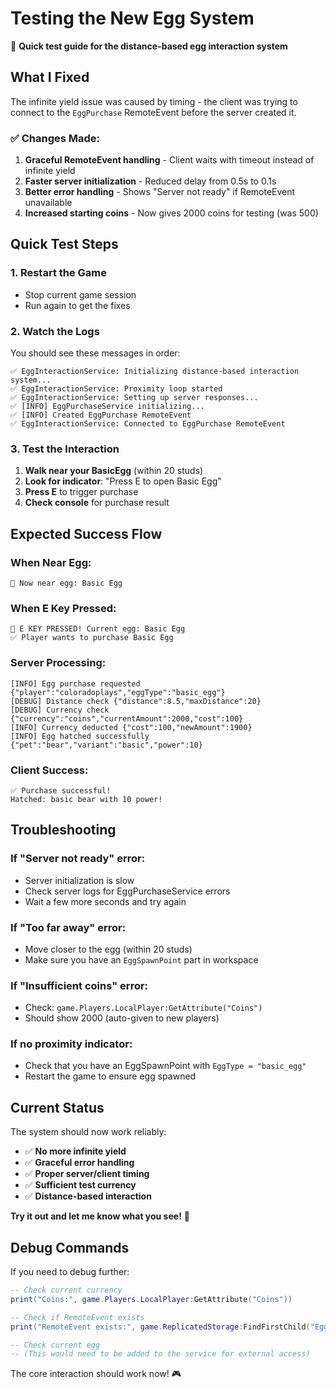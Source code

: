 # Testing the New Egg System

🎯 **Quick test guide for the distance-based egg interaction system**

## What I Fixed

The infinite yield issue was caused by timing - the client was trying to connect to the `EggPurchase` RemoteEvent before the server created it.

### ✅ **Changes Made:**
1. **Graceful RemoteEvent handling** - Client waits with timeout instead of infinite yield
2. **Faster server initialization** - Reduced delay from 0.5s to 0.1s  
3. **Better error handling** - Shows "Server not ready" if RemoteEvent unavailable
4. **Increased starting coins** - Now gives 2000 coins for testing (was 500)

## Quick Test Steps

### **1. Restart the Game**
- Stop current game session
- Run again to get the fixes

### **2. Watch the Logs**
You should see these messages in order:

```
✅ EggInteractionService: Initializing distance-based interaction system...
✅ EggInteractionService: Proximity loop started  
✅ EggInteractionService: Setting up server responses...
✅ [INFO] EggPurchaseService initializing...
✅ [INFO] Created EggPurchase RemoteEvent
✅ EggInteractionService: Connected to EggPurchase RemoteEvent
```

### **3. Test the Interaction**
1. **Walk near your BasicEgg** (within 20 studs)
2. **Look for indicator**: "Press E to open Basic Egg" 
3. **Press E** to trigger purchase
4. **Check console** for purchase result

## Expected Success Flow

### **When Near Egg:**
```
🎯 Now near egg: Basic Egg
```

### **When E Key Pressed:**
```
🎯 E KEY PRESSED! Current egg: Basic Egg
✅ Player wants to purchase Basic Egg
```

### **Server Processing:**
```
[INFO] Egg purchase requested {"player":"coloradoplays","eggType":"basic_egg"}
[DEBUG] Distance check {"distance":8.5,"maxDistance":20}
[DEBUG] Currency check {"currency":"coins","currentAmount":2000,"cost":100}
[INFO] Currency deducted {"cost":100,"newAmount":1900}
[INFO] Egg hatched successfully {"pet":"bear","variant":"basic","power":10}
```

### **Client Success:**
```
✅ Purchase successful!
Hatched: basic bear with 10 power!
```

## Troubleshooting

### **If "Server not ready" error:**
- Server initialization is slow
- Check server logs for EggPurchaseService errors
- Wait a few more seconds and try again

### **If "Too far away" error:**
- Move closer to the egg (within 20 studs)
- Make sure you have an `EggSpawnPoint` part in workspace

### **If "Insufficient coins" error:**
- Check: `game.Players.LocalPlayer:GetAttribute("Coins")`
- Should show 2000 (auto-given to new players)

### **If no proximity indicator:**
- Check that you have an EggSpawnPoint with `EggType = "basic_egg"`
- Restart the game to ensure egg spawned

## Current Status

The system should now work reliably:

- ✅ **No more infinite yield**
- ✅ **Graceful error handling** 
- ✅ **Proper server/client timing**
- ✅ **Sufficient test currency**
- ✅ **Distance-based interaction**

**Try it out and let me know what you see!** 🚀

## Debug Commands

If you need to debug further:

```lua
-- Check current currency
print("Coins:", game.Players.LocalPlayer:GetAttribute("Coins"))

-- Check if RemoteEvent exists
print("RemoteEvent exists:", game.ReplicatedStorage:FindFirstChild("EggPurchase") ~= nil)

-- Check current egg
-- (This would need to be added to the service for external access)
```

The core interaction should work now! 🎮